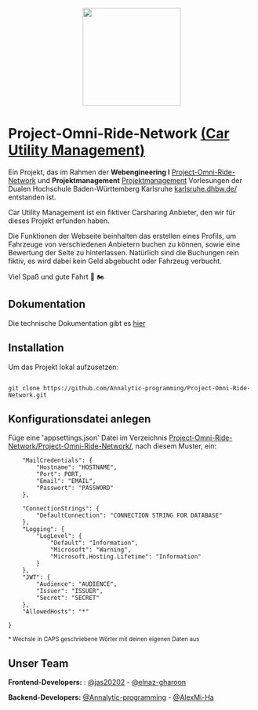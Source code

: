 
<p align="center">
<img src="https://user-images.githubusercontent.com/90132658/176987943-81ee9995-4dd6-4807-907c-69349cb44fe6.png " width="200" height="200" />
</p>


# Project-Omni-Ride-Network [(Car Utility Management)](https://c-u-m.azurewebsites.net/)



Ein Projekt, das im Rahmen der **Webengineering I** [Project-Omni-Ride-Network](https://github.com/Annalytic-programming/Project-Omni-Ride-Network/tree/master/Project-Omni-Ride-Network) und **Projektmanagement** [Projektmanagement](https://github.com/Annalytic-programming/Project-Omni-Ride-Network/tree/master/Projektmanagement) Vorlesungen 
der Dualen Hochschule Baden-Württemberg Karlsruhe [
karlsruhe.dhbw.de/](karlsruhe.dhbw.de/) entstanden ist.

Car Utility Management ist ein fiktiver Carsharing Anbieter, den wir für dieses Projekt erfunden haben. 

Die Funktionen der Webseite beinhalten das erstellen eines Profils, um Fahrzeuge von verschiedenen Anbietern buchen zu können, sowie eine Bewertung der Seite zu hinterlassen. Natürlich sind die Buchungen rein fiktiv, es wird dabei kein Geld abgebucht oder Fahrzeug verbucht.

Viel Spaß und gute Fahrt :red_car: :motorcycle:

## Dokumentation 
Die technische Dokumentation gibt es [hier](https://github.com/Annalytic-programming/Project-Omni-Ride-Network/blob/master/Projektmanagement/Dokumentation.pdf)

## Installation

Um das Projekt lokal aufzusetzen:

``` # Projekt klonen
 
git clone https://github.com/Annalytic-programming/Project-Omni-Ride-Network.git

```

## Konfigurationsdatei anlegen

Füge eine 'appsettings.json' Datei im Verzeichnis [Project-Omni-Ride-Network/Project-Omni-Ride-Network/](https://github.com/Annalytic-programming/Project-Omni-Ride-Network/tree/master/Project-Omni-Ride-Network), nach diesem Muster, ein: 

``` {
    "MailCredentials": {
        "Hostname": "HOSTNAME",
        "Port": PORT,
        "Email": "EMAIL",
        "Passwort": "PASSWORD"
    },

    "ConnectionStrings": {
        "DefaultConnection": "CONNECTION STRING FOR DATABASE"
    },
    "Logging": {
        "LogLevel": {
            "Default": "Information",
            "Microsoft": "Warning",
            "Microsoft.Hosting.Lifetime": "Information"
        }
    },
    "JWT": {
        "Audience": "AUDIENCE",
        "Issuer": "ISSUER",
        "Secret": "SECRET"
    },
    "AllowedHosts": "*"

}
``` 
<sub>* Wechsle in CAPS geschriebene Wörter mit deinen eigenen Daten aus</sub>



## Unser Team

**Frontend-Developers:** : [@jas20202](https://github.com/jas20202) - [@elnaz-gharoon](https://github.com/elnaz-gharoon)

**Backend-Developers:** [@Annalytic-programming](https://github.com/Annalytic-programming) - [@AlexMi-Ha](https://github.com/AlexMi-Ha)


